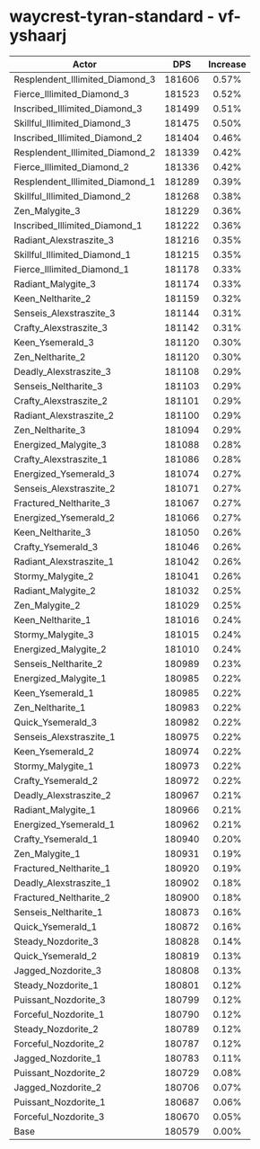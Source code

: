 # waycrest-tyran-standard - vf-yshaarj
| Actor | DPS | Increase |
|---|:---:|:---:|
|Resplendent_Illimited_Diamond_3|181606|0.57%|
|Fierce_Illimited_Diamond_3|181523|0.52%|
|Inscribed_Illimited_Diamond_3|181499|0.51%|
|Skillful_Illimited_Diamond_3|181475|0.50%|
|Inscribed_Illimited_Diamond_2|181404|0.46%|
|Resplendent_Illimited_Diamond_2|181339|0.42%|
|Fierce_Illimited_Diamond_2|181336|0.42%|
|Resplendent_Illimited_Diamond_1|181289|0.39%|
|Skillful_Illimited_Diamond_2|181268|0.38%|
|Zen_Malygite_3|181229|0.36%|
|Inscribed_Illimited_Diamond_1|181222|0.36%|
|Radiant_Alexstraszite_3|181216|0.35%|
|Skillful_Illimited_Diamond_1|181215|0.35%|
|Fierce_Illimited_Diamond_1|181178|0.33%|
|Radiant_Malygite_3|181174|0.33%|
|Keen_Neltharite_2|181159|0.32%|
|Senseis_Alexstraszite_3|181144|0.31%|
|Crafty_Alexstraszite_3|181142|0.31%|
|Keen_Ysemerald_3|181120|0.30%|
|Zen_Neltharite_2|181120|0.30%|
|Deadly_Alexstraszite_3|181108|0.29%|
|Senseis_Neltharite_3|181103|0.29%|
|Crafty_Alexstraszite_2|181101|0.29%|
|Radiant_Alexstraszite_2|181100|0.29%|
|Zen_Neltharite_3|181094|0.29%|
|Energized_Malygite_3|181088|0.28%|
|Crafty_Alexstraszite_1|181086|0.28%|
|Energized_Ysemerald_3|181074|0.27%|
|Senseis_Alexstraszite_2|181071|0.27%|
|Fractured_Neltharite_3|181067|0.27%|
|Energized_Ysemerald_2|181066|0.27%|
|Keen_Neltharite_3|181050|0.26%|
|Crafty_Ysemerald_3|181046|0.26%|
|Radiant_Alexstraszite_1|181042|0.26%|
|Stormy_Malygite_2|181041|0.26%|
|Radiant_Malygite_2|181032|0.25%|
|Zen_Malygite_2|181029|0.25%|
|Keen_Neltharite_1|181016|0.24%|
|Stormy_Malygite_3|181015|0.24%|
|Energized_Malygite_2|181010|0.24%|
|Senseis_Neltharite_2|180989|0.23%|
|Energized_Malygite_1|180985|0.22%|
|Keen_Ysemerald_1|180985|0.22%|
|Zen_Neltharite_1|180983|0.22%|
|Quick_Ysemerald_3|180982|0.22%|
|Senseis_Alexstraszite_1|180975|0.22%|
|Keen_Ysemerald_2|180974|0.22%|
|Stormy_Malygite_1|180973|0.22%|
|Crafty_Ysemerald_2|180972|0.22%|
|Deadly_Alexstraszite_2|180967|0.21%|
|Radiant_Malygite_1|180966|0.21%|
|Energized_Ysemerald_1|180962|0.21%|
|Crafty_Ysemerald_1|180940|0.20%|
|Zen_Malygite_1|180931|0.19%|
|Fractured_Neltharite_1|180920|0.19%|
|Deadly_Alexstraszite_1|180902|0.18%|
|Fractured_Neltharite_2|180900|0.18%|
|Senseis_Neltharite_1|180873|0.16%|
|Quick_Ysemerald_1|180872|0.16%|
|Steady_Nozdorite_3|180828|0.14%|
|Quick_Ysemerald_2|180819|0.13%|
|Jagged_Nozdorite_3|180808|0.13%|
|Steady_Nozdorite_1|180801|0.12%|
|Puissant_Nozdorite_3|180799|0.12%|
|Forceful_Nozdorite_1|180790|0.12%|
|Steady_Nozdorite_2|180789|0.12%|
|Forceful_Nozdorite_2|180787|0.12%|
|Jagged_Nozdorite_1|180783|0.11%|
|Puissant_Nozdorite_2|180729|0.08%|
|Jagged_Nozdorite_2|180706|0.07%|
|Puissant_Nozdorite_1|180687|0.06%|
|Forceful_Nozdorite_3|180670|0.05%|
|Base|180579|0.00%|

